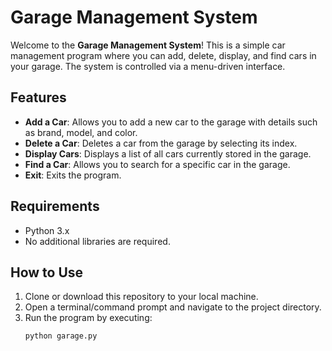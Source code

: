 # Garage Management System

Welcome to the **Garage Management System**! This is a simple car management program where you can add, delete, display, and find cars in your garage. The system is controlled via a menu-driven interface.

## Features

- **Add a Car**: Allows you to add a new car to the garage with details such as brand, model, and color.
- **Delete a Car**: Deletes a car from the garage by selecting its index.
- **Display Cars**: Displays a list of all cars currently stored in the garage.
- **Find a Car**: Allows you to search for a specific car in the garage.
- **Exit**: Exits the program.

## Requirements

- Python 3.x
- No additional libraries are required.

## How to Use

1. Clone or download this repository to your local machine.
2. Open a terminal/command prompt and navigate to the project directory.
3. Run the program by executing:
   ```bash
   python garage.py

